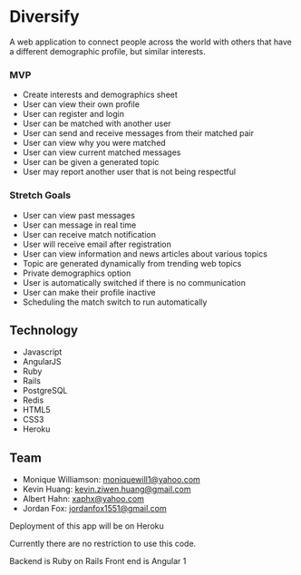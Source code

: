 # Diversify
A web application to connect people across the world with others that have a different demographic profile, but similar interests.

### MVP
  - Create interests and demographics sheet
  - User can view their own profile
  - User can register and login
  - User can be matched with another user
  - User can send and receive messages from their matched pair
  - User can view why you were matched
  - User can view current matched messages
  - User can be given a generated topic
  - User may report another user that is not being respectful

### Stretch Goals
  - User can view past messages
  - User can message in real time
  - User can receive match notification
  - User will receive email after registration
  - User can view information and news articles about various topics
  - Topic are generated dynamically from trending web topics
  - Private demographics option
  - User is automatically switched if there is no communication
  - User can make their profile inactive
  - Scheduling the match switch to run automatically

## Technology
  - Javascript
  - AngularJS
  - Ruby
  - Rails
  - PostgreSQL
  - Redis
  - HTML5
  - CSS3
  - Heroku

## Team
  - Monique Williamson: moniquewill1@yahoo.com
  - Kevin Huang: kevin.ziwen.huang@gmail.com
  - Albert Hahn: xaphx@yahoo.com
  - Jordan Fox: jordanfox1551@gmail.com

Deployment of this app will be on Heroku

Currently there are no restriction to use this code.

  Backend is Ruby on Rails
  Front end is Angular 1
